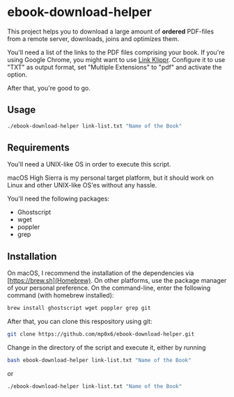 # ebook-download-helper

This project helps you to download a large amount of __ordered__ PDF-files from a remote server, downloads, joins and optimizes them.

You'll need a list of the links to the PDF files comprising your book. If you're using Google Chrome, you might want to use [Link Klippr](https://chrome.google.com/webstore/detail/link-klipper-extract-all/fahollcgofmpnehocdgofnhkkchiekoo).
Configure it to use "TXT" as output format, set "Multiple Extensions" to "pdf" and activate the option.

After that, you're good to go.

## Usage

```bash
./ebook-download-helper link-list.txt "Name of the Book"
```

## Requirements

You'll need a UNIX-like OS in order to execute this script.

macOS High Sierra is my personal target platform, but it should work on Linux and other UNIX-like OS'es without any hassle.

You'll need the following packages:

- Ghostscript
- wget
- poppler
- grep

## Installation

On macOS, I recommend the installation of the dependencies via [https://brew.sh](Homebrew). On other platforms, use the package manager of your personal preference. On the command-line, enter the following command (with homebrew installed):

```bash
brew install ghostscript wget poppler grep git
```

After that, you can clone this respository using git:

```bash
git clone https://github.com/mp0x6/ebook-download-helper.git
```

Change in the directory of the script and execute it, either by running

```bash
bash ebook-download-helper link-list.txt "Name of the Book"
```

or

```bash
./ebook-download-helper link-list.txt "Name of the Book"
```
